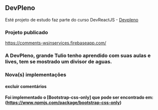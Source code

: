 ## DevPleno

Esté projeto de estudo faz parte do curso DevReactJS - [Devpleno](https://www.devpleno.com/)

### Projeto publicado

https://comments-wsinservices.firebaseapp.com/

### A DevPleno, grande Tulio tenho aprendido com suas aulas e lives, tem se mostrado um divisor de aguas.

### Nova(s) implementações

#### excluir comentários

#### Foi implementado o [Bootstrap-css-only] que pode ser encontrado em: (https://www.npmjs.com/package/bootstrap-css-only)
